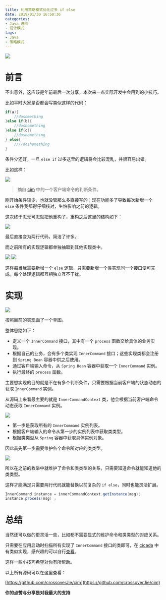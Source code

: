 ```yaml
---
title: 利用策略模式优化过多 if else
date: 2019/01/30 16:50:36 
categories: 
- Java 进阶
- 设计模式
tags: 
- Java
- 策略模式
---
```


![](https://ws1.sinaimg.cn/large/006tNc79gy1fzon6u7cf7j31cn0u0n82.jpg)

# 前言

不出意外，这应该是年前最后一次分享，本次来一点实际开发中会用到的小技巧。

<!--more-->

比如平时大家是否都会写类似这样的代码：

```java
if(a){
	//dosomething
}else if(b){
	//doshomething
}else if(c){
	//doshomething
} else{
	////doshomething
}
```

条件少还好，一旦 `else if` 过多这里的逻辑将会比较混乱，并很容易出错。

比如这样：

![](https://ws3.sinaimg.cn/large/006tNc79gy1fzomzhmdt4j31dt0u0akg.jpg)

> 摘自 [cim](https://github.com/crossoverJie/cim) 中的一个客户端命令的判断条件。


刚开始条件较少，也就没管那么多直接写的；现在功能多了导致每次新增一个 `else` 条件我都得仔细核对，生怕影响之前的逻辑。

这次终于忍无可忍就把他重构了，重构之后这里的结构如下：

![](https://ws1.sinaimg.cn/large/006tNc79gy1fzonach7qrj31e60fkq5a.jpg)

最后直接变为两行代码，简洁了许多。

而之前所有的实现逻辑都单独抽取到其他实现类中。

![](https://ws3.sinaimg.cn/large/006tNc79gy1fzonc9y7voj30ds09o0u0.jpg)
![](https://ws2.sinaimg.cn/large/006tNc79gy1fzond3y6ruj31e80e0gov.jpg)

这样每当我需要新增一个 `else` 逻辑，只需要新增一个类实现同一个接口便可完成。每个处理逻辑都互相独立互不干扰。


# 实现

![](https://ws3.sinaimg.cn/large/006tNc79gy1fzoojq332xj315g0k4gq8.jpg)

按照目前的实现画了一个草图。

整体思路如下：
- 定义一个 `InnerCommand` 接口，其中有一个 `process` 函数交给具体的业务实现。
- 根据自己的业务，会有多个类实现 `InnerCommand` 接口；这些实现类都会注册到 `Spring Bean` 容器中供之后使用。
- 通过客户端输入命令，从 `Spring Bean` 容器中获取一个 `InnerCommand` 实例。
- 执行最终的 `process` 函数。


主要想实现的目的就是不在有多个判断条件，只需要根据当前客户端的状态动态的获取 `InnerCommand` 实例。

从源码上来看最主要的就是 `InnerCommandContext` 类，他会根据当前客户端命令动态获取 `InnerCommand` 实例。

![](https://ws2.sinaimg.cn/large/006tNc79gy1fzoowixr31j31do0modli.jpg)

- 第一步是获取所有的 `InnerCommand` 实例列表。
- 根据客户端输入的命令从第一步的实例列表中获取类类型。
- 根据类类型从 `Spring` 容器中获取具体实例对象。


因此首先第一步需要维护各个命令所对应的类类型。

![](https://ws4.sinaimg.cn/large/006tNc79gy1fzoozp44ofj310q0aowhy.jpg)

所以在之前的枚举中就维护了命令和类类型的关系，只需要知道命令就能知道他的类类型。


这样才能满足只需要两行代码就能替换以前复杂的 `if else`，同时也能灵活扩展。

```java
InnerCommand instance = innerCommandContext.getInstance(msg);
instance.process(msg) ;
```

# 总结

当然还可以做的更灵活一些，比如都不需要显式的维护命令和类类型的对应关系。

只需要在应用启动时扫描所有实现了 `InnerCommand` 接口的类即可，在 [cicada](https://github.com/TogetherOS/cicada) 中有类似实现，感兴趣的可以自行[查看](https://github.com/TogetherOS/cicada)。

这样一些小技巧希望对你有所帮助。


以上所有源码可以在这里查看：

[https://github.com/crossoverJie/cim](https://github.com/crossoverJie/cim)


**你的点赞与分享是对我最大的支持**
